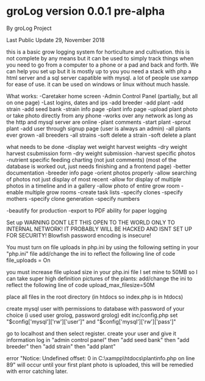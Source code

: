 groLog version 0.0.1 pre-alpha
============
By groLog Project 

Last Public Update 29, November 2018

this is a basic grow logging system for horticulture and cultivation. this is not complete by any means but it can be used to simply track things when you need to go from a computer to a phone or a pad and back and forth. We can help you set up but it is mostly up to you
you need a stack with php a html server and a sql server capatible with mysql. a lot of people use xampp for ease of use. it can be used on windows or linux without much hassle.

What works:
-Caretaker home screen
-Admin Control Panel (partially, but all on one page)
-Last logins, dates and ips
-add breeder
-add plant
-add strain
-add seed bank
-strain info page
-plant info page
-upload plant photo or take photo directly from any phone
-works over any network as long as the http and mysql server are online
-plant comments
-start plant
-sprout plant
-add user through signup page (user is always an admin)
-all plants ever grown
-all breeders
-all strains
-soft delete a strain
-soft delete a plant

what needs to be done
-display wet weight harvest weights
-dry weight harvest csubmission form
-dry weight submission
-harvest specific photos
-nutrient specific feeding charting (not just comments) (most of the database is worked out, just needs finishing and a frontend page)
-better documentation
-breeder info page
-orient photos properly
-allow searching of photos not just display of most recent
-allow for display of multiple photos in a timeline and in a gallery
-allow photo of entire grow room
-enable multiple grow rooms
-create task lists
-specify clones
-specify mothers
-specify clone generation
-specify  numbers

-beautify for production
-export to PDF ability for paper logging

Set up
WARNING DONT LET THIS OPEN TO THE WORLD ONLY TO INTERNAL NETWORK! IT PROBABLY WILL BE HACKED AND ISNT SET UP FOR SECURITY!
Blowfish password encoding is insecure!

You must turn on file uploads in php.ini by using the following setting in your "php.ini" file
add/change the ini to reflect the following line of code
file_uploads = On

you must increase file upload size in your php.ini file
I set mine to 50MB so I can take super high definition pictures of the plants:
add/change the ini to reflect the following line of code
upload_max_filesize=50M

place all files in the root directory (in htdocs so index.php is in htdocs)

create mysql user with permissions to database with password of your choice (i used user grolog, password grolog)
edit inc/config.php set "$config['mysql']['rw']['user']" and "$config['mysql']['rw']['pass']"

go to localhost and then select register.
create your user and give it information
log in
"admin control panel"
then "add seed bank"
then "add breeder"
then "add strain"
then "add plant"


error "Notice: Undefined offset: 0 in C:\xampp\htdocs\plantinfo.php on line 89"
will occur until your first plant photo is uploaded, this will be remedied with error catching later.